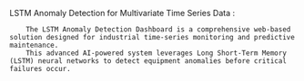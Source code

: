  LSTM Anomaly Detection for Multivariate Time Series Data :

        The LSTM Anomaly Detection Dashboard is a comprehensive web-based solution designed for industrial time-series monitoring and predictive maintenance.
        This advanced AI-powered system leverages Long Short-Term Memory (LSTM) neural networks to detect equipment anomalies before critical failures occur.


